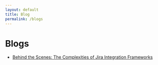 ```yaml
---
layout: default
title: Blog
permalink: /blogs
---
```


# Blogs

- [Behind the Scenes: The Complexities of Jira Integration Frameworks](/jira_frameworks)
